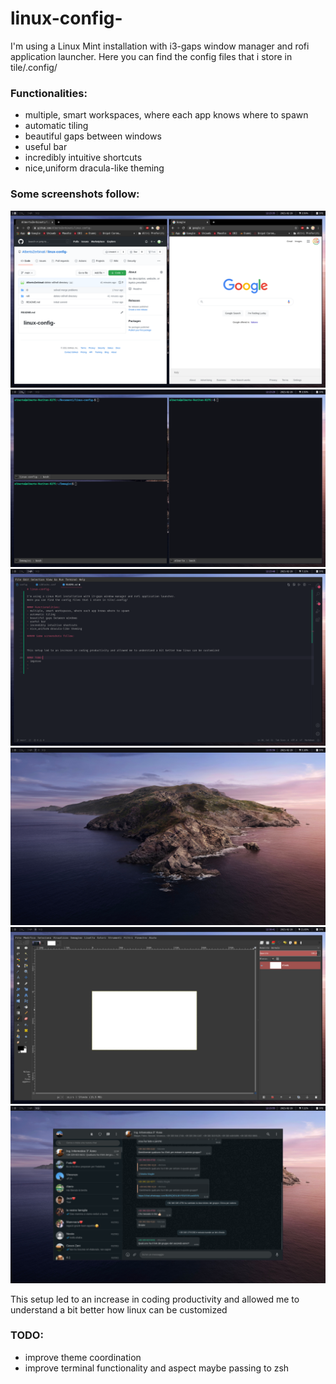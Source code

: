 # linux-config-

I'm using a Linux Mint installation with i3-gaps window manager and rofi application launcher.
Here you can find the config files that i store in tile/.config/

### Functionalities:
- multiple, smart workspaces, where each app knows where to spawn
- automatic tiling
- beautiful gaps between windows
- useful bar
- incredibly intuitive shortcuts
- nice,uniform dracula-like theming

### Some screenshots follow:
![Browser workspace](screen/screenshot_12:23:36_19-02-2021.png)
![Terminals workspace](screen/screenshot_12:23:30_19-02-2021.png)
![Coding workspace](screen/screenshot_12:23:48_19-02-2021.png)
![Blank workspace](screen/screenshot_12:35:56_19-02-2021.png)
![General purpose workspace with gimp](screen/screenshot_12:38:41_19-02-2021.png)
![Chatting workspace with WhatsApp](screen/screenshot_12:23:55_19-02-2021.png)


This setup led to an increase in coding productivity and allowed me to understand a bit better how linux can be customized

### TODO:
- improve theme coordination
- improve terminal functionality and aspect maybe passing to zsh
